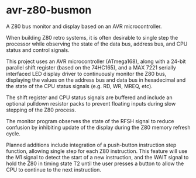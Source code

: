 avr-z80-busmon
==============

A Z80 bus monitor and display based on an AVR microcontroller.

When building Z80 retro systems, it is often desirable to single step
the processor while observing the state of the data bus, address bus,
and CPU status and control signals.

This project uses an AVR microcontroller (ATmega168), along with a 
24-bit parallel shift register (based on the 74HC165), and a MAX 7221
serially interfaced LED display driver to continuously monitor the Z80
bus, displaying the values on the address bus and data bus in
hexadecimal and the state of the CPU status signals (e.g. RD, WR, MREQ, 
etc). 

The shift register and CPU status signals are buffered and include an
optional pulldown resistor packs to prevent floating inputs during slow
stepping of the Z80 process.

The monitor program observes the state of the RFSH signal to reduce
confusion by inhibiting update of the display during the Z80 memory
refresh cycle.

Planned additions include integration of a push-button instruction step
function, allowing single step for each Z80 instruction. This feature will
use the M1 signal to detect the start of a new instruction, and the WAIT
signal to hold the Z80 in timing state T2 until the user presses a button
to allow the CPU to continue to the next instruction.

